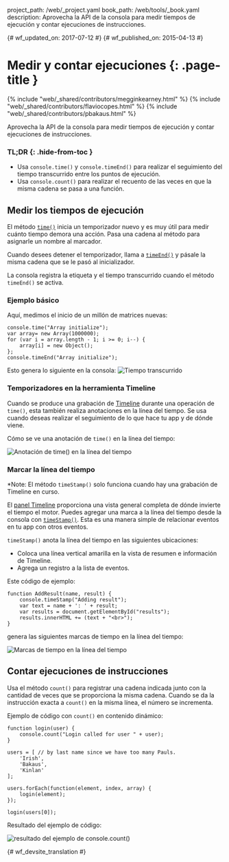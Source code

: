 project_path: /web/_project.yaml
book_path: /web/tools/_book.yaml
description: Aprovecha la API de la consola para medir tiempos de ejecución y contar ejecuciones de instrucciones.

{# wf_updated_on: 2017-07-12 #}
{# wf_published_on: 2015-04-13 #}

# Medir y contar ejecuciones {: .page-title }

{% include "web/_shared/contributors/megginkearney.html" %}
{% include "web/_shared/contributors/flaviocopes.html" %}
{% include "web/_shared/contributors/pbakaus.html" %}

Aprovecha la API de la consola para medir tiempos de ejecución y contar ejecuciones de instrucciones.


### TL;DR {: .hide-from-toc }
- Usa <code>console.time()</code> y <code>console.timeEnd()</code> para realizar el seguimiento del tiempo transcurrido entre los puntos de ejecución.
- Usa <code>console.count()</code> para realizar el recuento de las veces en que la misma cadena se pasa a una función.


## Medir los tiempos de ejecución

El método [`time()`](./console-reference#consoletimelabel) inicia un temporizador nuevo y es muy útil para medir cuánto tiempo demora una acción. Pasa una cadena al método para asignarle un nombre al marcador.

Cuando desees detener el temporizador, llama a [`timeEnd()`](./console-reference#consoletimeendlabel) y pásale la misma cadena que se le pasó al inicializador.

La consola registra la etiqueta y el tiempo transcurrido cuando el método `timeEnd()` se activa.

### Ejemplo básico

Aquí, medimos el inicio de un millón de matrices nuevas:


    console.time("Array initialize");
    var array= new Array(1000000);
    for (var i = array.length - 1; i >= 0; i--) {
        array[i] = new Object();
    };
    console.timeEnd("Array initialize");
    

Esto genera lo siguiente en la consola:
![Tiempo transcurrido](images/track-executions-time-duration.png)

### Temporizadores en la herramienta Timeline

Cuando se produce una grabación de [Timeline](/web/tools/chrome-devtools/profile/evaluate-performance/timeline-tool) durante una operación de `time()`, esta también realiza anotaciones en la línea del tiempo. Se usa cuando deseas realizar el seguimiento de lo que hace tu app y de dónde viene.

Cómo se ve una anotación de `time()` en la línea del tiempo:

![Anotación de time() en la línea del tiempo](images/track-executions-time-annotation-on-timeline.png)

### Marcar la línea del tiempo

*Note: El método `timeStamp()` solo funciona cuando hay una grabación de Timeline en curso.

El [panel Timeline](/web/tools/chrome-devtools/profile/evaluate-performance/timeline-tool) proporciona una vista general completa de dónde invierte el tiempo el motor.
Puedes agregar una marca a la línea del tiempo desde la consola con [`timeStamp()`](./console-reference#consoletimestamplabel). Esta es una manera simple de relacionar eventos en tu app con otros eventos.

`timeStamp()` anota la línea del tiempo en las siguientes ubicaciones:

- Coloca una línea vertical amarilla en la vista de resumen e información de Timeline.
- Agrega un registro a la lista de eventos.

Este código de ejemplo:


    function AddResult(name, result) {
        console.timeStamp("Adding result");
        var text = name + ': ' + result;
        var results = document.getElementById("results");
        results.innerHTML += (text + "<br>");
    }
    

genera las siguientes marcas de tiempo en la línea del tiempo:

![Marcas de tiempo en la línea del tiempo](images/track-executions-timestamp2.png)

## Contar ejecuciones de instrucciones

Usa el método `count()` para registrar una cadena indicada junto con la cantidad de veces que se proporciona la misma cadena. Cuando se da la instrucción exacta a `count()` en la misma línea, el número se incrementa.

Ejemplo de código con `count()` en contenido dinámico:


    function login(user) {
        console.count("Login called for user " + user);
    }
    
    users = [ // by last name since we have too many Pauls.
        'Irish',
        'Bakaus',
        'Kinlan'
    ];
    
    users.forEach(function(element, index, array) {
        login(element);
    });
    
    login(users[0]);
    

Resultado del ejemplo de código:

![resultado del ejemplo de console.count()](images/track-executions-console-count.png)




{# wf_devsite_translation #}
